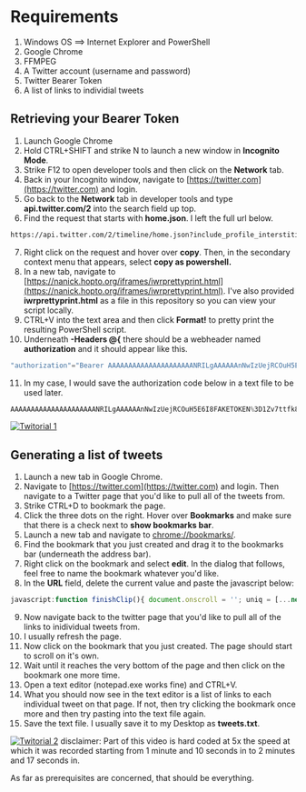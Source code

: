 # Requirements
1.  Windows OS ==> Internet Explorer and PowerShell
2.  Google Chrome
3.  FFMPEG
4.  A Twitter account (username and password)
5.  Twitter Bearer Token
6.  A list of links to individial tweets

##     Retrieving your Bearer Token
   1.  Launch Google Chrome
   2.  Hold CTRL+SHIFT and strike N to launch a new window in **Incognito Mode**.
   3.  Strike F12 to open developer tools and then click on the **Network** tab.
   4.  Back in your Incognito window, navigate to [https://twitter.com](https://twitter.com) and login.
   5.  Go back to the **Network** tab in developer tools and type **api.twitter.com/2** into the search field up top.
   6.  Find the request that starts with **home.json**. I left the full url below.  
```html
https://api.twitter.com/2/timeline/home.json?include_profile_interstitial_type=1&include_blocking=1&include_blocked_by=1&include_followed_by=1&include_want_retweets=1&include_mute_edge=1&include_can_dm=1&include_can_media_tag=1&skip_status=1&cards_platform=Web-12&include_cards=1&include_composer_source=true&include_ext_alt_text=true&include_reply_count=1&tweet_mode=extended&include_entities=true&include_user_entities=true&include_ext_media_color=true&include_ext_media_availability=true&send_error_codes=true&simple_quoted_tweets=true&earned=1&count=20&lca=true&ext=mediaStats%2CcameraMoment
```
   7.  Right click on the request and hover over **copy**. Then, in the secondary context menu that appears, select **copy as powershell.**
   8.  In a new tab, navigate to [https://nanick.hopto.org/iframes/iwrprettyprint.html](https://nanick.hopto.org/iframes/iwrprettyprint.html). I've also provided **iwrprettyprint.html** as a file in this repository so you can view your script locally.
   9.  CTRL+V into the text area and then click **Format!** to pretty print the resulting PowerShell script.
   10.  Underneath **-Headers @{** there should be a webheader named **authorization** and it should appear like this.  
```ps1
"authorization"="Bearer AAAAAAAAAAAAAAAAAAAAANRILgAAAAAAnNwIzUejRCOuH5E6I8FAKETOKEN%3D1Zv7ttfk8LF81IUq16cHjhLTvJu4FA33AGWWjCpTnA";
```
   11.  In my case, I would save the authorization code below in a text file to be used later.
```ps1
AAAAAAAAAAAAAAAAAAAAANRILgAAAAAAnNwIzUejRCOuH5E6I8FAKETOKEN%3D1Zv7ttfk8LF81IUq16cHjhLTvJu4FA33AGWWjCpTnA
```
[![Twitorial 1]({https://nanick.hopto.org/IFRAMES/v1.png})]({https://nanick.hopto.org/IFRAMES/2.mp4} "Twitorial 1")

##     Generating a list of tweets

   1.  Launch a new tab in Google Chrome.
   2.  Navigate to [https://twitter.com](https://twitter.com) and login. Then navigate to a Twitter page that you'd like to pull all of the tweets from.
   3.  Strike CTRL+D to bookmark the page.
   4.  Click the three dots on the right. Hover over **Bookmarks** and make sure that there is a check next to **show bookmarks bar**.
   5.  Launch a new tab and navigate to [chrome://bookmarks/](chrome://bookmarks/).
   6.  Find the bookmark that you just created and drag it to the bookmarks bar (underneath the address bar).
   7.  Right click on the bookmark and select **edit**. In the dialog that follows, feel free to name the bookmark whatever you'd like.
   8.  In the **URL** field, delete the current value and paste the javascript below:  
```js
javascript:function finishClip(){ document.onscroll = ''; uniq = [...new Set(tweets)]; var list = uniq.join("\n"); var ta = document.createElement("textarea"); ta.id = "neek"; ta.value = list; document.body.appendChild(ta); var t = document.getElementById("neek"); t.select(); return document.execCommand("copy"); }; function EOP(){ var top = document.scrollingElement.scrollTop; scrollit(); if(document.scrollingElement.scrollTop == top){ return true; } else { return false; } }; if (typeof tweets === "undefined") { var tweets = []; }; function logScrollValues(){ console.log("scrollheight: " + getScrollHeight() + " scrollTop: " + getScrollTop() + " sum: " + (getScrollHeight() - getScrollTop()) + " condtion met: " + (getScrollHeight() >= getScrollTop()) + " readyState: " + document.readyState); }; function getScrollHeight(){ return (document.scrollingElement.scrollHeight - 300); }; function getScrollTop(){ return (document.scrollingElement.scrollTop); }; function scrollit() { if(document.readyState != 'complete'){ setTimeout(function(){ console.log("waiting for document to load"); },2000); }; var z = document.body.getElementsByTagName("A"); for (var i = 0; i < z.length; i++) {  var current = z[i];  if (current.classList.length == 13) {  tweets.push(current.href);  }; }; document.scrollingElement.scrollBy(0, 650); }; if(typeof scrollog == 'undefined'){ var scrollog = function () {  scrollit(); logScrollValues(); }; }; if(document.onscroll != scrollog){ document.onscroll = function (){ scrollog(); setTimeout(function(){ scrollog(); },4000); }; }; scrollit(); var eop = EOP(); if(eop){ finishClip(); setTimeout(function(){ alert("you've reached the end of the page. All tweets have been copied to the clipboard!"); },2000); };
```
   9.  Now navigate back to the twitter page that you'd like to pull all of the links to inidividual tweets from.
   10.  I usually refresh the page.
   11.  Now click on the bookmark that you just created. The page should start to scroll on it's own.
   12.  Wait until it reaches the very bottom of the page and then click on the bookmark one more time.
   13.  Open a text editor (notepad.exe works fine) and CTRL+V.
   14.  What you should now see in the text editor is a list of links to each individual tweet on that page. If not, then try clicking the bookmark once more and then try pasting into the text file again.
   15.  Save the text file. I usually save it to my Desktop as **tweets.txt**.

[![Twitorial 2]({https://nanick.hopto.org/IFRAMES/v2.png})]({https://nanick.hopto.org/IFRAMES/_twitorial.mp4} "Twitorial 2")
disclaimer: Part of this video is hard coded at 5x the speed at which it was recorded starting from 1 minute and 10 seconds in to 2 minutes and 17 seconds in.

As far as prerequisites are concerned, that should be everything.

